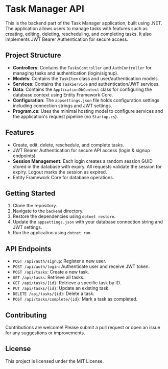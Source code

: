 # Task Manager API

This is the backend part of the Task Manager application, built using .NET. The application allows users to manage tasks with features such as creating, editing, deleting, rescheduling, and completing tasks. It also implements JWT Bearer Authentication for secure access.

## Project Structure

- **Controllers**: Contains the `TasksController` and `AuthController` for managing tasks and authentication (login/signup).
- **Models**: Contains the `TaskItem` class and user/authentication models.
- **Services**: Contains the `TaskService` and authentication/JWT services.
- **Data**: Contains the `ApplicationDbContext` class for configuring the database context using Entity Framework Core.
- **Configuration**: The `appsettings.json` file holds configuration settings including connection strings and JWT settings.
- **Program.cs**: Uses the minimal hosting model to configure services and the application's request pipeline (no `Startup.cs`).

## Features

- Create, edit, delete, reschedule, and complete tasks.
- JWT Bearer Authentication for secure API access (login & signup endpoints).
- **Session Management:** Each login creates a random session GUID stored in the database with expiry. All requests validate the session for expiry. Logout marks the session as expired.
- Entity Framework Core for database operations.

## Getting Started

1. Clone the repository.
2. Navigate to the `backend` directory.
3. Restore the dependencies using `dotnet restore`.
4. Update the `appsettings.json` with your database connection string and JWT settings.
5. Run the application using `dotnet run`.

## API Endpoints

- `POST /api/auth/signup`: Register a new user.
- `POST /api/auth/login`: Authenticate user and receive JWT token.
- `POST /api/tasks`: Create a new task.
- `GET /api/tasks`: Retrieve all tasks.
- `GET /api/tasks/{id}`: Retrieve a specific task by ID.
- `PUT /api/tasks/{id}`: Update an existing task.
- `DELETE /api/tasks/{id}`: Delete a task.
- `POST /api/tasks/complete/{id}`: Mark a task as completed.

## Contributing

Contributions are welcome! Please submit a pull request or open an issue for any suggestions or improvements.

## License

This project is licensed under the MIT License.